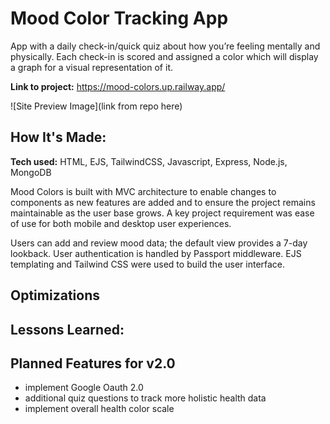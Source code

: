 # Mood Color Tracking App

App with a daily check-in/quick quiz about how you’re feeling mentally and physically. Each check-in is scored and assigned a color which will display a graph for a visual representation of it.

**Link to project:** https://mood-colors.up.railway.app/

![Site Preview Image](link from repo here)

## How It's Made:

**Tech used:** HTML, EJS, TailwindCSS, Javascript, Express, Node.js, MongoDB

Mood Colors is built with MVC architecture to enable changes to components as new features are added and to ensure the project remains maintainable as the user base grows. A key project requirement was ease of use for both mobile and desktop user experiences.

Users can add and review mood data; the default view provides a 7-day lookback. User authentication is handled by Passport middleware. EJS templating and Tailwind CSS were used to build the user interface.

## Optimizations

## Lessons Learned:

## Planned Features for v2.0

- implement Google Oauth 2.0
- additional quiz questions to track more holistic health data
- implement overall health color scale
